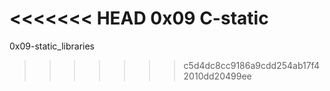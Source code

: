 <<<<<<< HEAD
0x09 C-static
=======
0x09-static_libraries
>>>>>>> c5d4dc8cc9186a9cdd254ab17f42010dd20499ee
